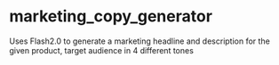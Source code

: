 # marketing_copy_generator
Uses Flash2.0 to generate a marketing headline and description for the given product, target audience in 4 different tones
